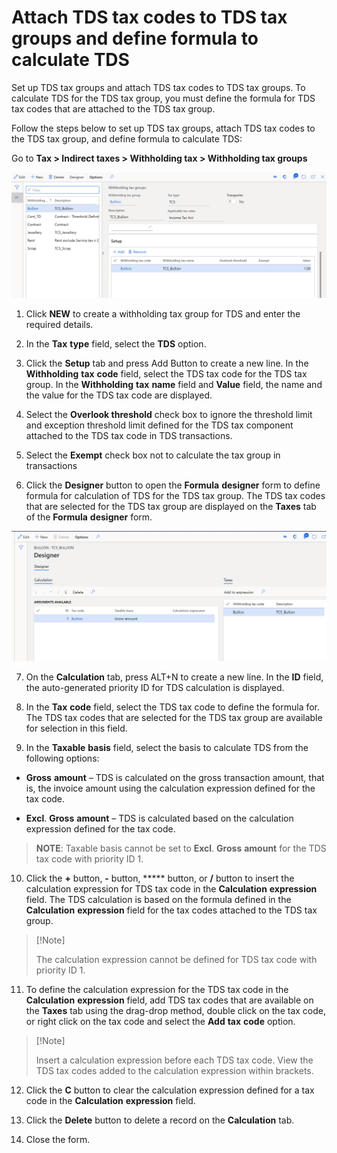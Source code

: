 # Attach TDS tax codes to TDS tax groups and define formula to calculate TDS

Set up TDS tax groups and attach TDS tax codes to TDS tax groups. To calculate TDS for the TDS tax group, you must define the formula for TDS tax codes that are attached to the TDS tax group.

Follow the steps below to set up TDS tax groups, attach TDS tax codes to the TDS tax group, and define formula to calculate TDS:

 Go to **Tax > Indirect taxes > Withholding tax > Withholding tax groups**

[![Withholding tax groups](./media/apac-ind-TDS-29.png)](./media/apac-ind-TDS-29.png)

1. Click **NEW** to create a withholding tax group for TDS and enter the required details.

2. In the **Tax** **type** field, select the **TDS** option.

3. Click the **Setup** tab and press Add Button to create a new line. In the **Withholding** **tax** **code** field, select the TDS tax code for the TDS tax group. In the **Withholding** **tax** **name** field and **Value** field, the name and the value for the TDS tax code are displayed. 

4. Select the **Overlook threshold** check box to ignore the threshold limit and exception threshold limit defined for the TDS tax component attached to the TDS tax code in TDS transactions.

5. Select the **Exempt** check box not to calculate the tax group in transactions 

6. Click the **Designer** button to open the **Formula** **designer** form to define formula for calculation of TDS for the TDS tax group. The TDS tax codes that are selected for the TDS tax group are displayed on the **Taxes** tab of the **Formula** **designer** form. 

[![Designer](./media/apac-ind-TDS-30.png)](./media/apac-ind-TDS-30.png)

7. On the **Calculation** tab, press ALT+N to create a new line. In the **ID** field, the auto-generated priority ID for TDS calculation is displayed.

8. In the **Tax** **code** field, select the TDS tax code to define the formula for. The TDS tax codes that are selected for the TDS tax group are available for selection in this field.

9. In the **Taxable** **basis** field, select the basis to calculate TDS from the following options:

- **Gross** **amount** – TDS is calculated on the gross transaction amount, that is, the invoice amount using the calculation expression defined for the tax code.

- **Excl**. **Gross** **amount** – TDS is calculated based on the calculation expression defined for the tax code.

>   **NOTE**: Taxable basis cannot be set to **Excl**.  **Gross** **amount** for the TDS tax code with priority ID 1. 

10. Click the **+** button, **-** button, ***** button, or **/** button to insert the calculation expression for TDS tax code in the **Calculation** **expression** field. The TDS calculation is based on the formula defined in the **Calculation** **expression** field for the tax codes attached to the TDS tax group.

>   [!Note]
>
>   The calculation expression cannot be  defined for TDS tax code with priority ID 1.  

11. To define the calculation expression for the TDS tax code in the **Calculation** **expression** field, add TDS tax codes that are available on the **Taxes** tab using the drag-drop method, double click on the tax code, or right click on the tax code and select the **Add** **tax** **code** option.

>   [!Note]
>
>   Insert a calculation expression before  each TDS tax code.  View the TDS tax codes added to the calculation  expression within brackets.  

12. Click the **C** button to clear the calculation expression defined for a tax code in the **Calculation** **expression** field.

13. Click the **Delete** button to delete a record on the **Calculation** tab.

14. Close the form.